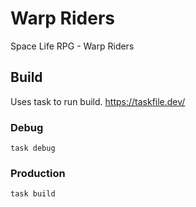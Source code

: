 # Warp Riders

Space Life RPG - Warp Riders

## Build

Uses task to run build. https://taskfile.dev/

### Debug
```
task debug
```
### Production
```
task build
```